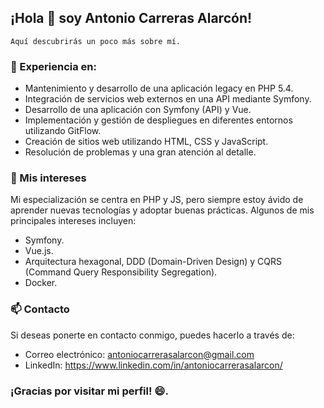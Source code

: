 ## ¡Hola 👋 soy Antonio Carreras Alarcón!
`Aquí descubrirás un poco más sobre mí.`

### 🔭 Experiencia en:
- Mantenimiento y desarrollo de una aplicación legacy en PHP 5.4.
- Integración de servicios web externos en una API mediante Symfony.
- Desarrollo de una aplicación con Symfony (API) y Vue.
- Implementación y gestión de despliegues en diferentes entornos utilizando GitFlow.
- Creación de sitios web utilizando HTML, CSS y JavaScript.
- Resolución de problemas y una gran atención al detalle.

### 🌱 Mis intereses
Mi especialización se centra en PHP y JS, pero siempre estoy ávido de aprender nuevas tecnologías y adoptar buenas prácticas.
Algunos de mis principales intereses incluyen:

- Symfony.
- Vue.js.
- Arquitectura hexagonal, DDD (Domain-Driven Design) y CQRS (Command Query Responsibility Segregation).
- Docker.

### 📫 Contacto
Si deseas ponerte en contacto conmigo, puedes hacerlo a través de:

- Correo electrónico: antoniocarrerasalarcon@gmail.com
- LinkedIn: https://www.linkedin.com/in/antoniocarrerasalarcon/

### ¡Gracias por visitar mi perfil! 😄.

